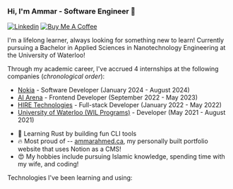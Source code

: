 ### Hi, I'm Ammar - Software Engineer 👋

[![Linkedin](https://img.shields.io/badge/-LinkedIn-blue?style=flat&logo=Linkedin&logoColor=white&link=https://www.linkedin.com/in/ammarahmed2203)](https://www.linkedin.com/in/ammarahmed2203)
[![Buy Me A Coffee](https://img.shields.io/badge/-Buy%20Me%20A%20Coffee-db4c4c?style=flat&logo=buy-me-a-coffee&logoColor=ffffff&link=https%3A%2F%2Fbuymeacoffee.com%2Fammar.ahmed
)](https://buymeacoffee.com/ammar.ahmed)

I'm a lifelong learner, always looking for something new to learn! Currently pursuing a Bachelor in Applied Sciences in Nanotechnology Engineering at the University of Waterloo!

Through my academic career, I've accrued 4 internships at the following companies (*chronological order*):
+ [Nokia](https://nokia.com) - Software Developer (January 2024 - August 2024)
+ [AI Arena](https://docs.aiarena.io/) - Frontend Developer (September 2022 - May 2023)
+ [HIRE Technologies](https://www.linkedin.com/company/hiretechnologies) - Full-stack Developer (January 2022 - May 2022)
+ [University of Waterloo (WIL Programs)](https://uwaterloo.ca/centre-for-work-integrated-learning/) - Developer (May 2021 - August 2021)

- 🌱 Learning Rust by building fun CLI tools
- 🔥 Most proud of -- [ammarahmed.ca](https://ammarahmed.ca), my personally built portfolio website that uses Notion as a CMS!
- 😍 My hobbies include pursuing Islamic knowledge, spending time with my wife, and coding!

Technologies I've been learning and using:
